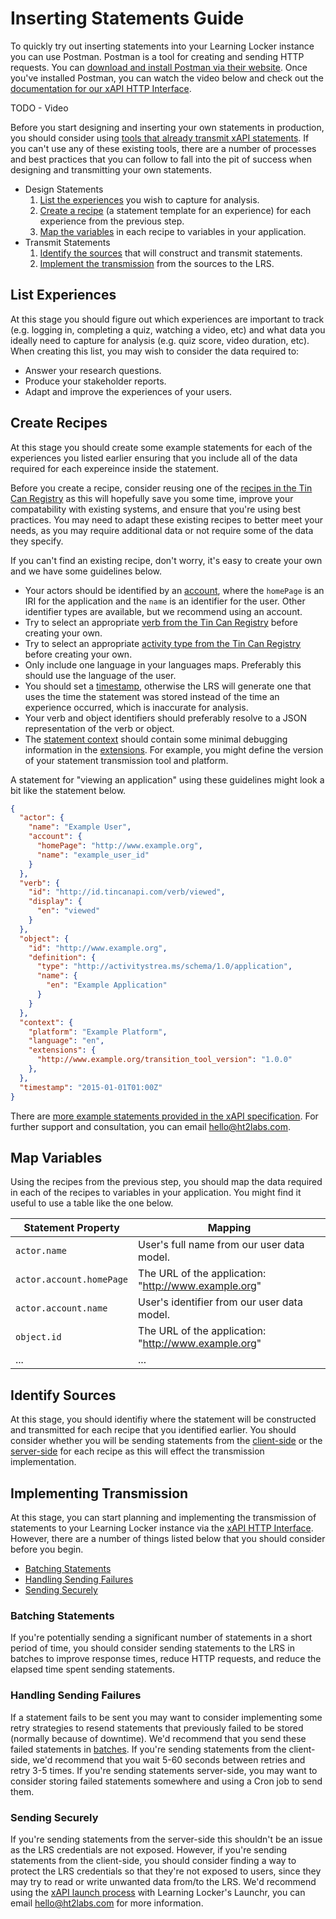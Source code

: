 ---
---

# Inserting Statements Guide
To quickly try out inserting statements into your Learning Locker instance you can use Postman. Postman is a tool for creating and sending HTTP requests. You can [download and install Postman via their website](https://www.getpostman.com/). Once you've installed Postman, you can watch the video below and check out the [documentation for our xAPI HTTP Interface](../http-xapi-statements).

TODO - Video

Before you start designing and inserting your own statements in production, you should consider using [tools that already transmit xAPI statements](#). If you can't use any of these existing tools, there are a number of processes and best practices that you can follow to fall into the pit of success when designing and transmitting your own statements.

- Design Statements
  1. [List the experiences](#list-experiences) you wish to capture for analysis.
  2. [Create a recipe](#create-recipes) (a statement template for an experience) for each experience from the previous step.
  3. [Map the variables](#map-variables) in each recipe to variables in your application.
- Transmit Statements
  1. [Identify the sources](#identify-sources) that will construct and transmit statements.
  2. [Implement the transmission](#implementing-transmission) from the sources to the LRS.

## List Experiences
At this stage you should figure out which experiences are important to track (e.g. logging in, completing a quiz, watching a video, etc) and what data you ideally need to capture for analysis (e.g. quiz score, video duration, etc). When creating this list, you may wish to consider the data required to:

- Answer your research questions.
- Produce your stakeholder reports.
- Adapt and improve the experiences of your users.

## Create Recipes
At this stage you should create some example statements for each of the experiences you listed earlier ensuring that you include all of the data required for each expereince inside the statement.

Before you create a recipe, consider reusing one of the [recipes in the Tin Can Registry](https://registry.tincanapi.com/#home/profiles) as this will hopefully save you some time, improve your compatability with existing systems, and ensure that you're using best practices. You may need to adapt these existing recipes to better meet your needs, as you may require additional data or not require some of the data they specify.

If you can't find an existing recipe, don't worry, it's easy to create your own and we have some guidelines below.

- Your actors should be identified by an [account](https://github.com/adlnet/xAPI-Spec/blob/master/xAPI-Data.md#2424-account-object), where the `homePage` is an IRI for the application and the `name` is an identifier for the user. Other identifier types are available, but we recommend using an account.
- Try to select an appropriate [verb from the Tin Can Registry](https://registry.tincanapi.com/#home/verbs) before creating your own.
- Try to select an appropriate [activity type from the Tin Can Registry](https://registry.tincanapi.com/#home/activityTypes) before creating your own.
- Only include one language in your languages maps. Preferably this should use the language of the user.
- You should set a [timestamp](https://github.com/adlnet/xAPI-Spec/blob/master/xAPI-Data.md#timestamp), otherwise the LRS will generate one that uses the time the statement was stored instead of the time an experience occurred, which is inaccurate for analysis.
- Your verb and object identifiers should preferably resolve to a JSON representation of the verb or object.
- The [statement context](https://github.com/adlnet/xAPI-Spec/blob/master/xAPI-Data.md#context) should contain some minimal debugging information in the [extensions](https://github.com/adlnet/xAPI-Spec/blob/master/xAPI-Data.md#miscext). For example, you might define the version of your statement transmission tool and platform.

A statement for "viewing an application" using these guidelines might look a bit like the statement below.

```json
{
  "actor": {
    "name": "Example User",
    "account": {
      "homePage": "http://www.example.org",
      "name": "example_user_id"
    }
  },
  "verb": {
    "id": "http://id.tincanapi.com/verb/viewed",
    "display": {
      "en": "viewed"
    }
  },
  "object": {
    "id": "http://www.example.org",
    "definition": {
      "type": "http://activitystrea.ms/schema/1.0/application",
      "name": {
        "en": "Example Application"
      }
    }
  },
  "context": {
    "platform": "Example Platform",
    "language": "en",
    "extensions": {
      "http://www.example.org/transition_tool_version": "1.0.0"
    },
  },
  "timestamp": "2015-01-01T01:00Z"
}
```

There are [more example statements provided in the xAPI specification](https://github.com/adlnet/xAPI-Spec/blob/master/xAPI-Data.md#appendix-a-example-statements). For further support and consultation, you can email [hello@ht2labs.com](mailto:hello@ht2labs.com).

## Map Variables
Using the recipes from the previous step, you should map the data required in each of the recipes to variables in your application. You might find it useful to use a table like the one below.

Statement Property | Mapping
--- | ---
`actor.name` | User's full name from our user data model.
`actor.account.homePage` | The URL of the application: "http://www.example.org"
`actor.account.name` | User's identifier from our user data model.
`object.id` | The URL of the application: "http://www.example.org"
... | ...

## Identify Sources
At this stage, you should identifiy where the statement will be constructed and transmitted for each recipe that you identified earlier. You should consider whether you will be sending statements from the [client-side](https://en.wikipedia.org/wiki/Client-side) or the [server-side](https://en.wikipedia.org/wiki/Server-side) for each recipe as this will effect the transmission implementation.

## Implementing Transmission
At this stage, you can start planning and implementing the transmission of statements to your Learning Locker instance via the [xAPI HTTP Interface](../http-xapi-statements). However, there are a number of things listed below that you should consider before you begin.

- [Batching Statements](#batching-statements)
- [Handling Sending Failures](#handling-sending-failures)
- [Sending Securely](#sending-securely)

### Batching Statements
If you're potentially sending a significant number of statements in a short period of time, you should consider sending statements to the LRS in batches to improve response times, reduce HTTP requests, and reduce the elapsed time spent sending statements.

### Handling Sending Failures
If a statement fails to be sent you may want to consider implementing some retry strategies to resend statements that previously failed to be stored (normally because of downtime). We'd recommend that you send these failed statements in [batches](#batching-statements). If you're sending statements from the client-side, we'd recommend that you wait 5-60 seconds between retries and retry 3-5 times. If you're sending statements server-side, you may want to consider storing failed statements somewhere and using a Cron job to send them.

### Sending Securely
If you're sending statements from the server-side this shouldn't be an issue as the LRS credentials are not exposed. However, if you're sending statements from the client-side, you should consider finding a way to protect the LRS credentials so that they're not exposed to users, since they may try to read or write unwanted data from/to the LRS. We'd recommend using the [xAPI launch process](https://github.com/adlnet/xapi-launch) with Learning Locker's Launchr, you can email [hello@ht2labs.com](mailto:hello@ht2labs.com) for more information.
